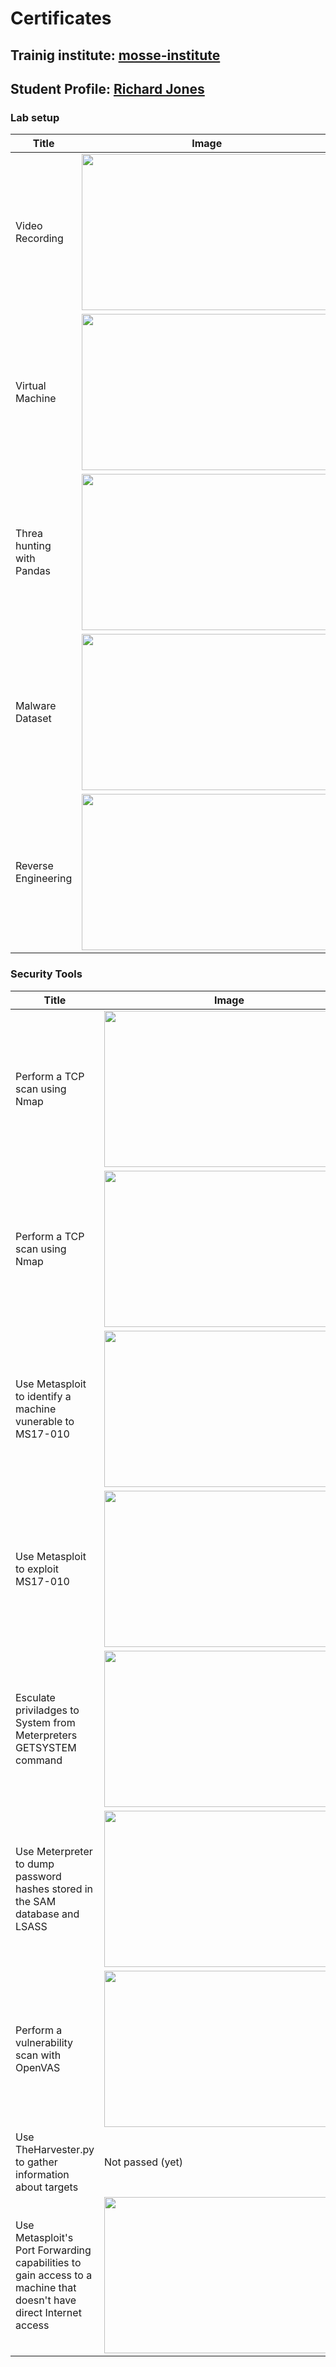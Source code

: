 # Certificates

## Trainig institute: [mosse-institute](https://www.mosse-institute.com/)
## Student Profile: [Richard Jones](https://students.mosse-institute.com/student/eoEPcxbizUSJ9yEZIWdLslF4Puj2)

### Lab setup

Title | Image
------|-------
Video Recording | <img src="/ac1d/images/Lab_videorecording.png" width=400 height=250> 
Virtual Machine  |<img src="/ac1d/images/Lab_VM.png" width=400 height=250> 
Threa hunting with Pandas |<img src="/ac1d/images/LabHuntingPandas.png" width=400 height=250>
Malware Dataset |<img src="/ac1d/images/Lab_malware.png" width=400 height=250>
Reverse Engineering |<img src="/ac1d/images/Lab_RE.png" width=400 height=250>

### Security Tools

Title | Image
------|-------
Perform a TCP scan using Nmap |  <img src="/ac1d/images/TCPScan.png" width=400 height=250>
Perform a TCP scan using Nmap |  <img src="/ac1d/images/UDPScan.png" width=400 height=250>
Use Metasploit to identify a machine vunerable to MS17-010 | <img src="/ac1d/images/ident_ms17_010.png" width=400 height=250>
Use Metasploit to exploit MS17-010 |  <img src="/ac1d/images/meta_ms17_010.png" width=400 height=250>
Esculate priviladges to System from Meterpreters GETSYSTEM command | <img src="/ac1d/images/MeterpeterGetsystem.png" width=400 height=250>
Use Meterpreter to dump password hashes stored in the SAM database and LSASS | <img src="/ac1d/images/MtDumpProcess.png" width=400 height=250>
Perform a vulnerability scan with OpenVAS | <img src="/ac1d/images/OPenVas.png" width=400 height=250>
Use TheHarvester.py to gather information about targets | Not passed (yet)
Use Metasploit's Port Forwarding capabilities to gain access to a machine that doesn't have direct Internet access |  <img src="/ac1d/images/portforwarding_meta.png" width=400 height=250>
